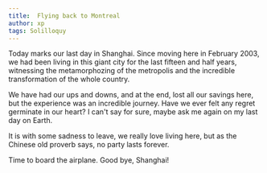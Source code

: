 ```yaml
---
title:  Flying back to Montreal
author: xp
tags: Solilloquy
---
```

Today marks our last day in Shanghai. Since moving here in February 2003, we had been living in this giant city for the last fifteen and half years, witnessing the metamorphozing of the metropolis and the incredible transformation of the whole country.

We have had our ups and downs, and at the end, lost all our savings here, but the experience was an incredible journey. Have we ever felt any regret germinate in our heart? I can't say for sure, maybe ask me again on my last day on Earth.

It is with some sadness to leave, we really love living here, but as the Chinese old proverb says, no party lasts forever.

Time to board the airplane. Good bye, Shanghai!
